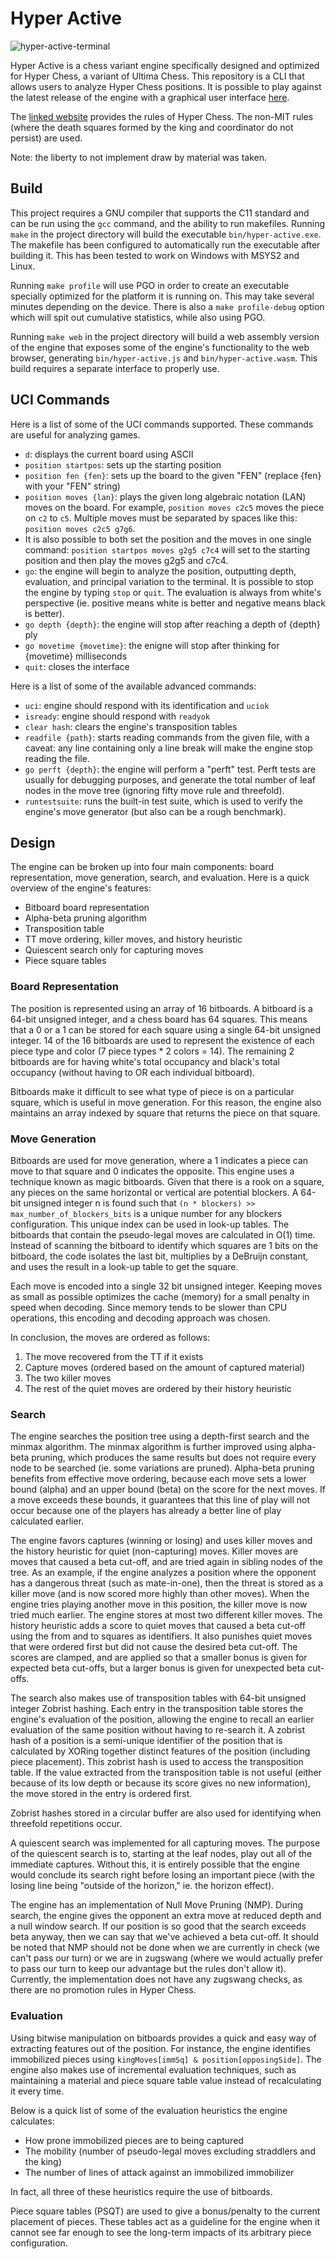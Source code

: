 
# Hyper Active
![hyper-active-terminal](https://github.com/user-attachments/assets/fe4a394e-6109-449f-a825-deeaaab9f61b)

Hyper Active is a chess variant engine specifically designed and optimized for Hyper Chess, a variant of Ultima Chess. This repository is a CLI that allows users to analyze Hyper Chess positions. It is possible to play against the latest release of the engine with a graphical user interface [here](https://norberttony.github.io/local-hyper-chess/#lobby).

The [linked website](https://www.carusos.org/Hyperchess/hyperchess.html) provides the rules of Hyper Chess. The non-MIT rules (where the death squares formed by the king and coordinator do not persist) are used.

Note: the liberty to not implement draw by material was taken.

## Build
This project requires a GNU compiler that supports the C11 standard and can be run using the `gcc` command, and the ability to run makefiles. Running `make` in the project directory will build the executable `bin/hyper-active.exe`. The makefile has been configured to automatically run the executable after building it. This has been tested to work on Windows with MSYS2 and Linux.

Running `make profile` will use PGO in order to create an executable specially optimized for the platform it is running on. This may take several minutes depending on the device. There is also a `make profile-debug` option which will spit out cumulative statistics, while also using PGO.

Running `make web` in the project directory will build a web assembly version of the engine that exposes some of the engine's functionality to the web browser, generating `bin/hyper-active.js` and `bin/hyper-active.wasm`. This build requires a separate interface to properly use.

## UCI Commands
Here is a list of some of the UCI commands supported. These commands are useful for analyzing games.
- `d`: displays the current board using ASCII
- `position startpos`: sets up the starting position
- `position fen {fen}`: sets up the board to the given "FEN" (replace {fen} with your "FEN" string)
- `position moves {lan}`: plays the given long algebraic notation (LAN) moves on the board. For example, `position moves c2c5` moves the piece on `c2` to `c5`. Multiple moves must be separated by spaces like this: `position moves c2c5 g7g6`.
- It is also possible to both set the position and the moves in one single command: `position startpos moves g2g5 c7c4` will set to the starting position and then play the moves g2g5 and c7c4.
- `go`: the engine will begin to analyze the position, outputting depth, evaluation, and principal variation to the terminal. It is possible to stop the engine by typing `stop` or `quit`. The evaluation is always from white's perspective (ie. positive means white is better and negative means black is better).
- `go depth {depth}`: the engine will stop after reaching a depth of {depth} ply
- `go movetime {movetime}`: the enigne will stop after thinking for {movetime} milliseconds
- `quit`: closes the interface

Here is a list of some of the available advanced commands:
- `uci`: engine should respond with its identification and `uciok`
- `isready`: engine should respond with `readyok`
- `clear hash`: clears the engine's transposition tables
- `readfile {path}`: starts reading commands from the given file, with a caveat: any line containing only a line break will make the engine stop reading the file.
- `go perft {depth}`: the engine will perform a "perft" test. Perft tests are usually for debugging purposes, and generate the total number of leaf nodes in the move tree (ignoring fifty move rule and threefold).
- `runtestsuite`: runs the built-in test suite, which is used to verify the engine's move generator (but also can be a rough benchmark).

## Design
The engine can be broken up into four main components: board representation, move generation, search, and evaluation. Here is a quick overview of the engine's features:
- Bitboard board representation
- Alpha-beta pruning algorithm
- Transposition table
- TT move ordering, killer moves, and history heuristic
- Quiescent search only for capturing moves
- Piece square tables

### Board Representation
The position is represented using an array of 16 bitboards. A bitboard is a 64-bit unsigned integer, and a chess board has 64 squares. This means that a 0 or a 1 can be stored for each square using a single 64-bit unsigned integer. 14 of the 16 bitboards are used to represent the existence of each piece type and color (7 piece types * 2 colors = 14). The remaining 2 bitboards are for having white's total occupancy and black's total occupancy (without having to OR each individual bitboard).

Bitboards make it difficult to see what type of piece is on a particular square, which is useful in move generation. For this reason, the engine also maintains an array indexed by square that returns the piece on that square.

### Move Generation
Bitboards are used for move generation, where a 1 indicates a piece can move to that square and 0 indicates the opposite. This engine uses a technique known as magic bitboards. Given that there is a rook on a square, any pieces on the same horizontal or vertical are potential blockers. A 64-bit unsigned integer n is found such that `(n * blockers) >> max_number_of_blockers_bits` is a unique number for any blockers configuration. This unique index can be used in look-up tables. The bitboards that contain the pseudo-legal moves are calculated in O(1) time. Instead of scanning the bitboard to identify which squares are 1 bits on the bitboard, the code isolates the last bit, multiplies by a DeBruijn constant, and uses the result in a look-up table to get the square.

Each move is encoded into a single 32 bit unsigned integer. Keeping moves as small as possible optimizes the cache (memory) for a small penalty in speed when decoding. Since memory tends to be slower than CPU operations, this encoding and decoding approach was chosen.

In conclusion, the moves are ordered as follows:
1. The move recovered from the TT if it exists
2. Capture moves (ordered based on the amount of captured material)
3. The two killer moves
4. The rest of the quiet moves are ordered by their history heuristic

### Search
The engine searches the position tree using a depth-first search and the minmax algorithm. The minmax algorithm is further improved using alpha-beta pruning, which produces the same results but does not require every node to be searched (ie. some variations are pruned). Alpha-beta pruning benefits from effective move ordering, because each move sets a lower bound (alpha) and an upper bound (beta) on the score for the next moves. If a move exceeds these bounds, it guarantees that this line of play will not occur because one of the players has already a better line of play calculated earlier.

The engine favors captures (winning or losing) and uses killer moves and the history heuristic for quiet (non-capturing) moves. Killer moves are moves that caused a beta cut-off, and are tried again in sibling nodes of the tree. As an example, if the engine analyzes a position where the opponent has a dangerous threat (such as mate-in-one), then the threat is stored as a killer move (and is now scored more highly than other moves). When the engine tries playing another move in this position, the killer move is now tried much earlier. The engine stores at most two different killer moves. The history heuristic adds a score to quiet moves that caused a beta cut-off using the from and to squares as identifiers. It also punishes quiet moves that were ordered first but did not cause the desired beta cut-off. The scores are clamped, and are applied so that a smaller bonus is given for expected beta cut-offs, but a larger bonus is given for unexpected beta cut-offs.

The search also makes use of transposition tables with 64-bit unsigned integer Zobrist hashing. Each entry in the transposition table stores the engine's evaluation of the position, allowing the engine to recall an earlier evaluation of the same position without having to re-search it. A zobrist hash of a position is a semi-unique identifier of the position that is calculated by XORing together distinct features of the position (including piece placement). This zobrist hash is used to access the transposition table. If the value extracted from the transposition table is not useful (either because of its low depth or because its score gives no new information), the move stored in the entry is ordered first.

Zobrist hashes stored in a circular buffer are also used for identifying when threefold repetitions occur.

A quiescent search was implemented for all capturing moves. The purpose of the quiescent search is to, starting at the leaf nodes, play out all of the immediate captures. Without this, it is entirely possible that the engine would conclude its search right before losing an important piece (with the losing line being "outside of the horizon," ie. the horizon effect).

The engine has an implementation of Null Move Pruning (NMP). During search, the engine gives the opponent an extra move at reduced depth and a null window search. If our position is so good that the search exceeds beta anyway, then we can say that we've achieved a beta cut-off. It should be noted that NMP should not be done when we are currently in check (we can't pass our turn) or we are in zugswang (where we would actually prefer to pass our turn to keep our advantage but the rules don't allow it). Currently, the implementation does not have any zugswang checks, as there are no promotion rules in Hyper Chess.

### Evaluation
Using bitwise manipulation on bitboards provides a quick and easy way of extracting features out of the position. For instance, the engine identifies immobilized pieces using `kingMoves[immSq] & position[opposingSide]`. The engine also makes use of incremental evaluation techniques, such as maintaining a material and piece square table value instead of recalculating it every time.

Below is a quick list of some of the evaluation heuristics the engine calculates:
- How prone immobilized pieces are to being captured
- The mobility (number of pseudo-legal moves excluding straddlers and the king)
- The number of lines of attack against an immobilized immobilizer

In fact, all three of these heuristics require the use of bitboards.

Piece square tables (PSQT) are used to give a bonus/penalty to the current placement of pieces. These tables act as a guideline for the engine when it cannot see far enough to see the long-term impacts of its arbitrary piece configuration.

